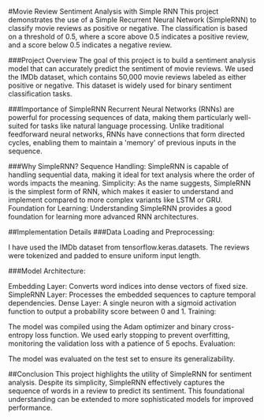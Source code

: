 #Movie Review Sentiment Analysis with Simple RNN
This project demonstrates the use of a Simple Recurrent Neural Network (SimpleRNN) to classify movie reviews as positive or negative. The classification is based on a threshold of 0.5, where a score above 0.5 indicates a positive review, and a score below 0.5 indicates a negative review.

###Project Overview
The goal of this project is to build a sentiment analysis model that can accurately predict the sentiment of movie reviews. We used the IMDb dataset, which contains 50,000 movie reviews labeled as either positive or negative. This dataset is widely used for binary sentiment classification tasks.

###Importance of SimpleRNN
Recurrent Neural Networks (RNNs) are powerful for processing sequences of data, making them particularly well-suited for tasks like natural language processing. Unlike traditional feedforward neural networks, RNNs have connections that form directed cycles, enabling them to maintain a 'memory' of previous inputs in the sequence.

###Why SimpleRNN?
Sequence Handling: SimpleRNN is capable of handling sequential data, making it ideal for text analysis where the order of words impacts the meaning.
Simplicity: As the name suggests, SimpleRNN is the simplest form of RNN, which makes it easier to understand and implement compared to more complex variants like LSTM or GRU.
Foundation for Learning: Understanding SimpleRNN provides a good foundation for learning more advanced RNN architectures.

##Implementation Details
###Data Loading and Preprocessing:

I have used the IMDb dataset from tensorflow.keras.datasets.
The reviews were tokenized and padded to ensure uniform input length.

###Model Architecture:

Embedding Layer: Converts word indices into dense vectors of fixed size.
SimpleRNN Layer: Processes the embedded sequences to capture temporal dependencies.
Dense Layer: A single neuron with a sigmoid activation function to output a probability score between 0 and 1.
Training:

The model was compiled using the Adam optimizer and binary cross-entropy loss function.
We used early stopping to prevent overfitting, monitoring the validation loss with a patience of 5 epochs.
Evaluation:

The model was evaluated on the test set to ensure its generalizability.

##Conclusion
This project highlights the utility of SimpleRNN for sentiment analysis. Despite its simplicity, SimpleRNN effectively captures the sequence of words in a review to predict its sentiment. This foundational understanding can be extended to more sophisticated models for improved performance.
